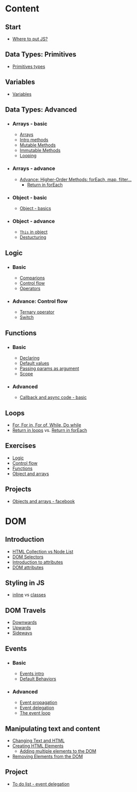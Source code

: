 # Content 
## Start
- [Where to put JS?](https://github.com/Chomikens/ZTM-JS/blob/0-WhereToPutJS/Where-to-put-JS/index.html)

## Data Types: Primitives
- [Primitives types](https://github.com/Chomikens/ZTM-JS/blob/1-types/types/types.md)

## Variables
- [Variables](https://github.com/Chomikens/ZTM-JS/blob/3-variables/variables/variables.md)

## Data Types: Advanced
- ###  Arrays - basic 
    - [Arrays](https://github.com/Chomikens/ZTM-JS/blob/7-arrays/arrays/arrays.md)
    - [Intro methods](https://github.com/Chomikens/ZTM-JS/blob/7-arrays/arrays/arraysMethodsIntro.md)
    - [Mutable Methods](https://github.com/Chomikens/ZTM-JS/blob/7-arrays/arrays/arraysMethodsMutable.md)
    - [Immutable Methods](https://github.com/Chomikens/ZTM-JS/blob/7-arrays/arrays/arraysMethodsUnmutable.md)
    - [Looping](https://github.com/Chomikens/ZTM-JS/blob/9-loops/loops.md)
- ### Arrays - advance   
    - [Advance: Higher-Order Methods: forEach, map, filter...](https://github.com/Chomikens/ZTM-JS/blob/7-arrays/arrays/arraysHigherOrderFunction.md)
        - [Return in forEach](https://github.com/Chomikens/ZTM-JS/blob/7-arrays/arrays/arraysHigherOrderFunction.md#important---return-in-foreach)
- ### Object - basic 
    - [Object - basics](https://github.com/Chomikens/ZTM-JS/blob/8-objects/objects/objects.md)
- ### Object - advance   
    - [`This` in object](https://github.com/Chomikens/ZTM-JS/blob/8-objects/objects/this.md)
    - [Destucturing](https://github.com/Chomikens/ZTM-JS/blob/8b-destr/object-destucturing.md#destucturing)

## Logic
- ###  Basic
    - [Comparions](https://github.com/Chomikens/ZTM-JS/blob/2-compations/comparions/comparions.md)
    - [Control flow ](https://github.com/Chomikens/ZTM-JS/tree/4-controlFlow/control-flow)
    - [Operators](https://github.com/Chomikens/ZTM-JS/blob/5-logicalOperators/logical-operators.md)
- ###  Advance: Control flow
    - [Ternary operator](https://github.com/Chomikens/ZTM-JS/blob/4b-adv-controlFlow/advance-control-flow/ternary.md#ternary-operator)
    - [Switch](https://github.com/Chomikens/ZTM-JS/blob/4b-adv-controlFlow/advance-control-flow/switch.md#switch)

## Functions 
- ###  Basic
    - [Declaring](https://github.com/Chomikens/ZTM-JS/blob/6-function/fuction/function.md)
    - [Default values](https://github.com/Chomikens/ZTM-JS/blob/6b-default-values/function-default-values.md#function-defaut-values)
    - [Passing params as argument](https://github.com/Chomikens/ZTM-JS/blob/6-function/fuction/arguments-and-params.md)
    - [Scope](https://github.com/Chomikens/ZTM-JS/blob/15-scope/scope/scope.md#scope)
-  ### Advanced
    - [Callback and async code - basic](https://github.com/Chomikens/ZTM-JS/blob/6-function/fuction/callbacks.md)

## Loops 
 - [For, For in, For of, While, Do while](https://github.com/Chomikens/ZTM-JS/blob/9-loops/loops.md)
 - [Return in loops](https://github.com/Chomikens/ZTM-JS/blob/9-loops/loops-tips.md#return-in-loops) vs. [Return in forEach](https://github.com/Chomikens/ZTM-JS/blob/7-arrays/arrays/arraysHigherOrderFunction.md#important---return-in-foreach)

## Exercises 
- [Logic](https://github.com/Chomikens/ZTM-JS/blob/2a-exerci/exercise-first/app-solutions.js)
- [Control flow](https://github.com/Chomikens/ZTM-JS/blob/4a-exercise/exercises/app.js)
- [Functions](https://github.com/Chomikens/ZTM-JS/blob/6a-exercise/exercise/app.js)
- [Object and arrays](https://github.com/Chomikens/ZTM-JS/blob/8a-exercises/exercise/app.js)

## Projects 
- [Objects and arrays - facebook](https://github.com/Chomikens/ZTM-JS/tree/8b-project/project)

# DOM
## Introduction
- [HTML Collection vs Node List](https://github.com/Chomikens/ZTM-JS/blob/10-domSelectors/DOMselectors/selectors.md)
- [DOM Selectors](https://github.com/Chomikens/ZTM-JS/blob/10a-selectors/selectors/selectors.md)
- [Introduction to attributes](https://github.com/Chomikens/ZTM-JS/blob/10b-atributes/attributes/attributes.md#introduction-do-attributes)
- [DOM attributes](https://github.com/Chomikens/ZTM-JS/blob/10b-atributes/attributes/attributes.md#getsetremove-attributes-from-dom)

## Styling in JS
- [inline](https://github.com/Chomikens/ZTM-JS/blob/11-stylingJS/styling/styling-inline.md) vs [classes](https://github.com/Chomikens/ZTM-JS/blob/11-stylingJS/styling/styling-using-classes.md)

## DOM Travels 
 - [Downwards](https://github.com/Chomikens/ZTM-JS/blob/12-DOMTravel/DOMTravel/downwards.md)
 - [Upwards](https://github.com/Chomikens/ZTM-JS/blob/12-DOMTravel/DOMTravel/upwards.md)
 - [Sideways](https://github.com/Chomikens/ZTM-JS/blob/12-DOMTravel/DOMTravel/sideways.md)

## Events
- ###  Basic
    - [Events intro](https://github.com/Chomikens/ZTM-JS/blob/13-events/events/intro.md)
    - [Default Behaviors](https://github.com/Chomikens/ZTM-JS/blob/13-events/events/default-behaviors.md)
- ###  Advanced
    - [Event propagation](https://github.com/Chomikens/ZTM-JS/blob/13-events/events/event-propagation.md)
    - [Event delegation](https://github.com/Chomikens/ZTM-JS/blob/13-events/events/event-delegation.md)
    - [The event loop](https://github.com/Chomikens/ZTM-JS/blob/13-events/events/event-loop.md)

## Manipulating text and content
- [Changing Text and HTML](https://github.com/Chomikens/ZTM-JS/blob/14-DOMchange/changing-DOM/changeHTMLAndContent.md#changing-text-and-html)
- [Creating HTML Elements](https://github.com/Chomikens/ZTM-JS/blob/14-DOMchange/changing-DOM/createElement.md#creating-html-elements)
    - [Adding multiple elements to the DOM](https://github.com/Chomikens/ZTM-JS/blob/14-DOMchange/changing-DOM/addMultipleElements.md#adding-multiple-elements-to-the-dom)
- [Removing Elements from the DOM](https://github.com/Chomikens/ZTM-JS/blob/14-DOMchange/changing-DOM/removeElement.md#removing-elements-from-the-dom)

## Project
- [To do list - event delegation](https://github.com/Chomikens/ZTM-JS-DOM-Challange/blob/main/app.js)